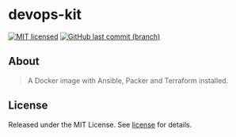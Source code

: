 # devops-kit

[![MIT licensed](https://img.shields.io/badge/license-MIT-blue.svg)](https://opensource.org/licenses/MIT)
[![GitHub last commit (branch)](https://img.shields.io/github/last-commit/wolffaxn/devops-kit/main.svg)](https://github.com/wolffaxn/devops-kit)

## About

> A Docker image with Ansible, Packer and Terraform installed.

## License

Released under the MIT License. See [license](LICENSE.md) for details.
